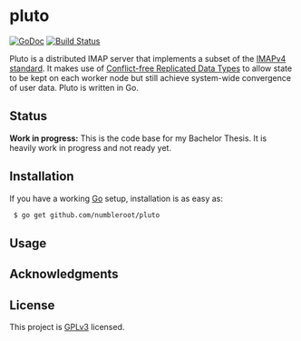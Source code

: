 # pluto

[![GoDoc](https://godoc.org/github.com/numbleroot/pluto?status.svg)](https://godoc.org/github.com/numbleroot/pluto) [![Build Status](https://travis-ci.org/numbleroot/pluto.svg?branch=master)](https://travis-ci.org/numbleroot/pluto)

Pluto is a distributed IMAP server that implements a subset of the [IMAPv4 standard](https://tools.ietf.org/html/rfc3501). It makes use of [Conflict-free Replicated Data Types](https://en.wikipedia.org/wiki/Conflict-free_replicated_data_type) to allow state to be kept on each worker node but still achieve system-wide convergence of user data. Pluto is written in Go.


## Status

**Work in progress:** This is the code base for my Bachelor Thesis. It is heavily work in progress and not ready yet.


## Installation

If you have a working [Go](https://golang.org/) setup, installation is as easy as:

```bash
 $ go get github.com/numbleroot/pluto
```


## Usage


## Acknowledgments


## License

This project is [GPLv3](https://github.com/numbleroot/pluto/blob/master/LICENSE) licensed.